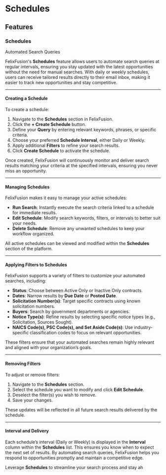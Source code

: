 # Schedules

## Features

### Schedules

Automated Search Queries

FelixFusion's **Schedules** feature allows users to automate search queries at regular intervals, ensuring you stay updated with the latest opportunities without the need for manual searches. With daily or weekly schedules, users can receive tailored results directly to their email inbox, making it easier to track new opportunities and stay competitive.

***

#### Creating a Schedule

To create a schedule:

1. Navigate to the **Schedules** section in FelixFusion.
2. Click the **+ Create Schedule** button.
3. Define your **Query** by entering relevant keywords, phrases, or specific criteria.
4. Choose your preferred **Schedule Interval**, either Daily or Weekly.
5. Apply additional **Filters** to refine your search results.
6. Click **Create Schedule** to activate the schedule.

Once created, FelixFusion will continuously monitor and deliver search results matching your criteria at the specified intervals, ensuring you never miss an opportunity.

***

#### Managing Schedules

FelixFusion makes it easy to manage your active schedules:

* **Run Search**: Instantly execute the search criteria linked to a schedule for immediate results.
* **Edit Schedule**: Modify search keywords, filters, or intervals to better suit your needs.
* **Delete Schedule**: Remove any unwanted schedules to keep your workflow organized.

All active schedules can be viewed and modified within the **Schedules** section of the platform.

***

#### Applying Filters to Schedules

FelixFusion supports a variety of filters to customize your automated searches, including:

* **Status**: Choose between Active Only or Inactive Only contracts.
* **Dates**: Narrow results by **Due Date** or **Posted Date**.
* **Solicitation Number(s)**: Target specific contracts using known solicitation numbers.
* **Buyers**: Search by government departments or agencies.
* **Notice Type(s)**: Refine results by selecting specific notice types (e.g., Solicitation, Sources Sought).
* **NAICS Code(s), PSC Code(s), and Set Aside Code(s)**: Use industry-specific classification codes to focus on relevant opportunities.

These filters ensure that your automated searches remain highly relevant and aligned with your organization’s goals.

***

#### Removing Filters

To adjust or remove filters:

1. Navigate to the **Schedules** section.
2. Select the schedule you want to modify and click **Edit Schedule**.
3. Deselect the filter(s) you wish to remove.
4. Save your changes.

These updates will be reflected in all future search results delivered by the schedule.

***

#### Interval and Delivery

Each schedule’s interval (Daily or Weekly) is displayed in the **Interval** column within the **Schedules** list. This ensures you know when to expect the next set of results. By automating search queries, FelixFusion helps you respond to opportunities promptly and maintain a competitive edge.

Leverage **Schedules** to streamline your search process and stay ah
